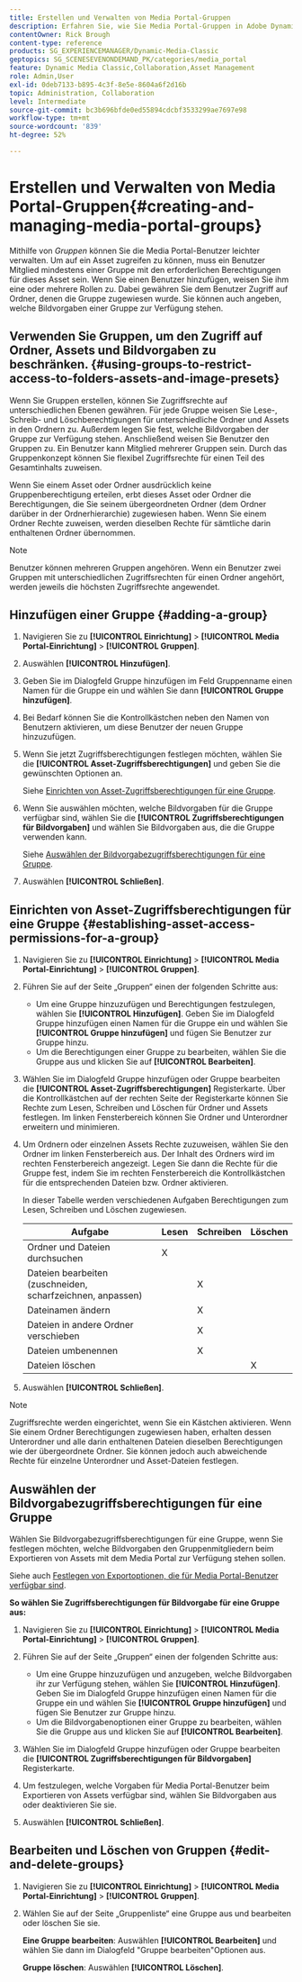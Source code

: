 ```yaml
---
title: Erstellen und Verwalten von Media Portal-Gruppen
description: Erfahren Sie, wie Sie Media Portal-Gruppen in Adobe Dynamic Media Classic erstellen und verwalten.
contentOwner: Rick Brough
content-type: reference
products: SG_EXPERIENCEMANAGER/Dynamic-Media-Classic
geptopics: SG_SCENESEVENONDEMAND_PK/categories/media_portal
feature: Dynamic Media Classic,Collaboration,Asset Management
role: Admin,User
exl-id: 0deb7133-b895-4c3f-8e5e-8604a6f2d16b
topic: Administration, Collaboration
level: Intermediate
source-git-commit: bc3b696bfde0ed55894cdcbf3533299ae7697e98
workflow-type: tm+mt
source-wordcount: '839'
ht-degree: 52%

---
```


# Erstellen und Verwalten von Media Portal-Gruppen{#creating-and-managing-media-portal-groups}

Mithilfe von *Gruppen* können Sie die Media Portal-Benutzer leichter verwalten. Um auf ein Asset zugreifen zu können, muss ein Benutzer Mitglied mindestens einer Gruppe mit den erforderlichen Berechtigungen für dieses Asset sein. Wenn Sie einen Benutzer hinzufügen, weisen Sie ihm eine oder mehrere Rollen zu. Dabei gewähren Sie dem Benutzer Zugriff auf Ordner, denen die Gruppe zugewiesen wurde. Sie können auch angeben, welche Bildvorgaben einer Gruppe zur Verfügung stehen.

## Verwenden Sie Gruppen, um den Zugriff auf Ordner, Assets und Bildvorgaben zu beschränken. {#using-groups-to-restrict-access-to-folders-assets-and-image-presets}

Wenn Sie Gruppen erstellen, können Sie Zugriffsrechte auf unterschiedlichen Ebenen gewähren. Für jede Gruppe weisen Sie Lese-, Schreib- und Löschberechtigungen für unterschiedliche Ordner und Assets in den Ordnern zu. Außerdem legen Sie fest, welche Bildvorgaben der Gruppe zur Verfügung stehen. Anschließend weisen Sie Benutzer den Gruppen zu. Ein Benutzer kann Mitglied mehrerer Gruppen sein. Durch das Gruppenkonzept können Sie flexibel Zugriffsrechte für einen Teil des Gesamtinhalts zuweisen.

Wenn Sie einem Asset oder Ordner ausdrücklich keine Gruppenberechtigung erteilen, erbt dieses Asset oder Ordner die Berechtigungen, die Sie seinem übergeordneten Ordner (dem Ordner darüber in der Ordnerhierarchie) zugewiesen haben. Wenn Sie einem Ordner Rechte zuweisen, werden dieselben Rechte für sämtliche darin enthaltenen Ordner übernommen.

>[!NOTE]
>
>Benutzer können mehreren Gruppen angehören. Wenn ein Benutzer zwei Gruppen mit unterschiedlichen Zugriffsrechten für einen Ordner angehört, werden jeweils die höchsten Zugriffsrechte angewendet.

## Hinzufügen einer Gruppe {#adding-a-group}

1. Navigieren Sie zu **[!UICONTROL Einrichtung]** > **[!UICONTROL Media Portal-Einrichtung]** > **[!UICONTROL Gruppen]**.
1. Auswählen **[!UICONTROL Hinzufügen]**.
1. Geben Sie im Dialogfeld Gruppe hinzufügen im Feld Gruppenname einen Namen für die Gruppe ein und wählen Sie dann **[!UICONTROL Gruppe hinzufügen]**.
1. Bei Bedarf können Sie die Kontrollkästchen neben den Namen von Benutzern aktivieren, um diese Benutzer der neuen Gruppe hinzuzufügen.
1. Wenn Sie jetzt Zugriffsberechtigungen festlegen möchten, wählen Sie die **[!UICONTROL Asset-Zugriffsberechtigungen]** und geben Sie die gewünschten Optionen an.

   Siehe [Einrichten von Asset-Zugriffsberechtigungen für eine Gruppe](creating-media-portal-groups.md#establishing_asset_access_permissions_for_a_group).

1. Wenn Sie auswählen möchten, welche Bildvorgaben für die Gruppe verfügbar sind, wählen Sie die **[!UICONTROL Zugriffsberechtigungen für Bildvorgaben]** und wählen Sie Bildvorgaben aus, die die Gruppe verwenden kann.

   Siehe [Auswählen der Bildvorgabezugriffsberechtigungen für eine Gruppe](creating-media-portal-groups.md#choosing_image_preset_access_permissions_for_a_group).

1. Auswählen **[!UICONTROL Schließen]**.

## Einrichten von Asset-Zugriffsberechtigungen für eine Gruppe {#establishing-asset-access-permissions-for-a-group}

1. Navigieren Sie zu **[!UICONTROL Einrichtung]** > **[!UICONTROL Media Portal-Einrichtung]** > **[!UICONTROL Gruppen]**.
1. Führen Sie auf der Seite „Gruppen“ einen der folgenden Schritte aus:

   * Um eine Gruppe hinzuzufügen und Berechtigungen festzulegen, wählen Sie **[!UICONTROL Hinzufügen]**. Geben Sie im Dialogfeld Gruppe hinzufügen einen Namen für die Gruppe ein und wählen Sie **[!UICONTROL Gruppe hinzufügen]** und fügen Sie Benutzer zur Gruppe hinzu.
   * Um die Berechtigungen einer Gruppe zu bearbeiten, wählen Sie die Gruppe aus und klicken Sie auf **[!UICONTROL Bearbeiten]**.

1. Wählen Sie im Dialogfeld Gruppe hinzufügen oder Gruppe bearbeiten die **[!UICONTROL Asset-Zugriffsberechtigungen]** Registerkarte. Über die Kontrollkästchen auf der rechten Seite der Registerkarte können Sie Rechte zum Lesen, Schreiben und Löschen für Ordner und Assets festlegen. Im linken Fensterbereich können Sie Ordner und Unterordner erweitern und minimieren.
1. Um Ordnern oder einzelnen Assets Rechte zuzuweisen, wählen Sie den Ordner im linken Fensterbereich aus. Der Inhalt des Ordners wird im rechten Fensterbereich angezeigt. Legen Sie dann die Rechte für die Gruppe fest, indem Sie im rechten Fensterbereich die Kontrollkästchen für die entsprechenden Dateien bzw. Ordner aktivieren.

   In dieser Tabelle werden verschiedenen Aufgaben Berechtigungen zum Lesen, Schreiben und Löschen zugewiesen.

   | Aufgabe | Lesen | Schreiben | Löschen |
   | --- | --- | --- | --- |
   | Ordner und Dateien durchsuchen | X | | |
   | Dateien bearbeiten (zuschneiden, scharfzeichnen, anpassen) | | X | |
   | Dateinamen ändern | | X | |
   | Dateien in andere Ordner verschieben | | X | |
   | Dateien umbenennen | | X | |
   | Dateien löschen | | | X |

1. Auswählen **[!UICONTROL Schließen]**.

>[!NOTE]
>
>Zugriffsrechte werden eingerichtet, wenn Sie ein Kästchen aktivieren. Wenn Sie einem Ordner Berechtigungen zugewiesen haben, erhalten dessen Unterordner und alle darin enthaltenen Dateien dieselben Berechtigungen wie der übergeordnete Ordner. Sie können jedoch auch abweichende Rechte für einzelne Unterordner und Asset-Dateien festlegen.

## Auswählen der Bildvorgabezugriffsberechtigungen für eine Gruppe

Wählen Sie Bildvorgabezugriffsberechtigungen für eine Gruppe, wenn Sie festlegen möchten, welche Bildvorgaben den Gruppenmitgliedern beim Exportieren von Assets mit dem Media Portal zur Verfügung stehen sollen.

Siehe auch [Festlegen von Exportoptionen, die für Media Portal-Benutzer verfügbar sind](specifying-export-options-available-media.md#specifying_export_options_available_to_media_portal_users).

**So wählen Sie Zugriffsberechtigungen für Bildvorgabe für eine Gruppe aus:**

1. Navigieren Sie zu **[!UICONTROL Einrichtung]** > **[!UICONTROL Media Portal-Einrichtung]** > **[!UICONTROL Gruppen]**.
1. Führen Sie auf der Seite „Gruppen“ einen der folgenden Schritte aus:

   * Um eine Gruppe hinzuzufügen und anzugeben, welche Bildvorgaben ihr zur Verfügung stehen, wählen Sie **[!UICONTROL Hinzufügen]**. Geben Sie im Dialogfeld Gruppe hinzufügen einen Namen für die Gruppe ein und wählen Sie **[!UICONTROL Gruppe hinzufügen]** und fügen Sie Benutzer zur Gruppe hinzu.
   * Um die Bildvorgabenoptionen einer Gruppe zu bearbeiten, wählen Sie die Gruppe aus und klicken Sie auf **[!UICONTROL Bearbeiten]**.

1. Wählen Sie im Dialogfeld Gruppe hinzufügen oder Gruppe bearbeiten die **[!UICONTROL Zugriffsberechtigungen für Bildvorgaben]** Registerkarte.
1. Um festzulegen, welche Vorgaben für Media Portal-Benutzer beim Exportieren von Assets verfügbar sind, wählen Sie Bildvorgaben aus oder deaktivieren Sie sie.
1. Auswählen **[!UICONTROL Schließen]**.

## Bearbeiten und Löschen von Gruppen {#edit-and-delete-groups}

1. Navigieren Sie zu **[!UICONTROL Einrichtung]** > **[!UICONTROL Media Portal-Einrichtung]** > **[!UICONTROL Gruppen]**.
1. Wählen Sie auf der Seite „Gruppenliste“ eine Gruppe aus und bearbeiten oder löschen Sie sie.

   **Eine Gruppe bearbeiten**: Auswählen **[!UICONTROL Bearbeiten]** und wählen Sie dann im Dialogfeld &quot;Gruppe bearbeiten&quot;Optionen aus.

   **Gruppe löschen**: Auswählen **[!UICONTROL Löschen]**.
